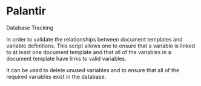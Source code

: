 Palantir
========
Database Tracking

In order to validate the relationships between document templates and variable definitions. This script allows one to ensure that a variable is linked to at least one document template and that all of the variables in a document template have links to valid variables.

It can be used to delete unused variables and to ensure that all of the required variables exist in the database.
